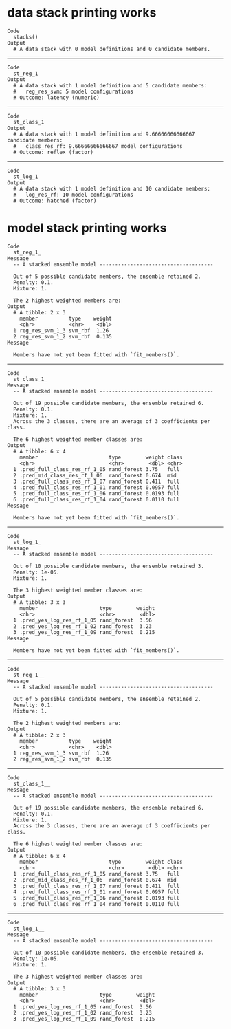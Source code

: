 # data stack printing works

    Code
      stacks()
    Output
      # A data stack with 0 model definitions and 0 candidate members.

---

    Code
      st_reg_1
    Output
      # A data stack with 1 model definition and 5 candidate members:
      #   reg_res_svm: 5 model configurations
      # Outcome: latency (numeric)

---

    Code
      st_class_1
    Output
      # A data stack with 1 model definition and 9.66666666666667 candidate members:
      #   class_res_rf: 9.66666666666667 model configurations
      # Outcome: reflex (factor)

---

    Code
      st_log_1
    Output
      # A data stack with 1 model definition and 10 candidate members:
      #   log_res_rf: 10 model configurations
      # Outcome: hatched (factor)

# model stack printing works

    Code
      st_reg_1_
    Message
      -- A stacked ensemble model -------------------------------------
      
      Out of 5 possible candidate members, the ensemble retained 2.
      Penalty: 0.1.
      Mixture: 1.
      
      The 2 highest weighted members are:
    Output
      # A tibble: 2 x 3
        member          type    weight
        <chr>           <chr>    <dbl>
      1 reg_res_svm_1_3 svm_rbf  1.26 
      2 reg_res_svm_1_2 svm_rbf  0.135
    Message
      
      Members have not yet been fitted with `fit_members()`.

---

    Code
      st_class_1_
    Message
      -- A stacked ensemble model -------------------------------------
      
      Out of 19 possible candidate members, the ensemble retained 6.
      Penalty: 0.1.
      Mixture: 1.
      Across the 3 classes, there are an average of 3 coefficients per class.
      
      The 6 highest weighted member classes are:
    Output
      # A tibble: 6 x 4
        member                       type        weight class
        <chr>                        <chr>        <dbl> <chr>
      1 .pred_full_class_res_rf_1_05 rand_forest 3.75   full 
      2 .pred_mid_class_res_rf_1_06  rand_forest 0.674  mid  
      3 .pred_full_class_res_rf_1_07 rand_forest 0.411  full 
      4 .pred_full_class_res_rf_1_01 rand_forest 0.0957 full 
      5 .pred_full_class_res_rf_1_06 rand_forest 0.0193 full 
      6 .pred_full_class_res_rf_1_04 rand_forest 0.0110 full 
    Message
      
      Members have not yet been fitted with `fit_members()`.

---

    Code
      st_log_1_
    Message
      -- A stacked ensemble model -------------------------------------
      
      Out of 10 possible candidate members, the ensemble retained 3.
      Penalty: 1e-05.
      Mixture: 1.
      
      The 3 highest weighted member classes are:
    Output
      # A tibble: 3 x 3
        member                    type        weight
        <chr>                     <chr>        <dbl>
      1 .pred_yes_log_res_rf_1_05 rand_forest  3.56 
      2 .pred_yes_log_res_rf_1_02 rand_forest  3.23 
      3 .pred_yes_log_res_rf_1_09 rand_forest  0.215
    Message
      
      Members have not yet been fitted with `fit_members()`.

---

    Code
      st_reg_1__
    Message
      -- A stacked ensemble model -------------------------------------
      
      Out of 5 possible candidate members, the ensemble retained 2.
      Penalty: 0.1.
      Mixture: 1.
      
      The 2 highest weighted members are:
    Output
      # A tibble: 2 x 3
        member          type    weight
        <chr>           <chr>    <dbl>
      1 reg_res_svm_1_3 svm_rbf  1.26 
      2 reg_res_svm_1_2 svm_rbf  0.135

---

    Code
      st_class_1__
    Message
      -- A stacked ensemble model -------------------------------------
      
      Out of 19 possible candidate members, the ensemble retained 6.
      Penalty: 0.1.
      Mixture: 1.
      Across the 3 classes, there are an average of 3 coefficients per class.
      
      The 6 highest weighted member classes are:
    Output
      # A tibble: 6 x 4
        member                       type        weight class
        <chr>                        <chr>        <dbl> <chr>
      1 .pred_full_class_res_rf_1_05 rand_forest 3.75   full 
      2 .pred_mid_class_res_rf_1_06  rand_forest 0.674  mid  
      3 .pred_full_class_res_rf_1_07 rand_forest 0.411  full 
      4 .pred_full_class_res_rf_1_01 rand_forest 0.0957 full 
      5 .pred_full_class_res_rf_1_06 rand_forest 0.0193 full 
      6 .pred_full_class_res_rf_1_04 rand_forest 0.0110 full 

---

    Code
      st_log_1__
    Message
      -- A stacked ensemble model -------------------------------------
      
      Out of 10 possible candidate members, the ensemble retained 3.
      Penalty: 1e-05.
      Mixture: 1.
      
      The 3 highest weighted member classes are:
    Output
      # A tibble: 3 x 3
        member                    type        weight
        <chr>                     <chr>        <dbl>
      1 .pred_yes_log_res_rf_1_05 rand_forest  3.56 
      2 .pred_yes_log_res_rf_1_02 rand_forest  3.23 
      3 .pred_yes_log_res_rf_1_09 rand_forest  0.215

